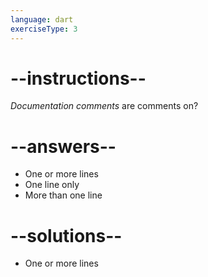 ```yaml
---
language: dart
exerciseType: 3
---
```


# --instructions--

_Documentation comments_ are comments on?

# --answers--

- One or more lines
- One line only
- More than one line

# --solutions--

- One or more lines
